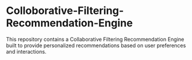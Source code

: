 # Colloborative-Filtering-Recommendation-Engine
This repository contains a Collaborative Filtering Recommendation Engine built to provide personalized recommendations based on user preferences and interactions.
